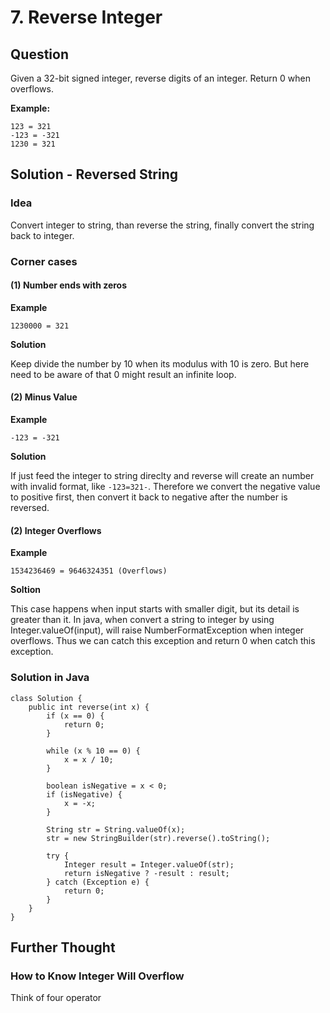 # 7. Reverse Integer

## Question

Given a 32-bit signed integer, reverse digits of an integer.
Return 0 when overflows.

**Example:**

```
123 = 321
-123 = -321
1230 = 321
```

## Solution - Reversed String

### Idea

Convert integer to string, than reverse the string, finally convert the string back to integer.

### Corner cases

#### (1) Number ends with zeros

**Example**

```
1230000 = 321
```

**Solution**

Keep divide the number by 10 when its modulus with 10 is zero. But here need to be aware of that 0 might result an infinite loop.

#### (2) Minus Value

**Example**

```
-123 = -321
```

**Solution**

If just feed the integer to string direclty and reverse will create an number with invalid format, like `-123=321-`.
Therefore we convert the negative value to positive first, then convert it back to negative after the number is reversed.

#### (2) Integer Overflows

**Example**

```
1534236469 = 9646324351 (Overflows)
```

**Soltion** 

This case happens when input starts with smaller digit, but its detail is greater than it.
In java, when convert a string to integer by using Integer.valueOf(input), will raise NumberFormatException when integer overflows. Thus we can catch this exception and return 0 when catch this exception.

### Solution in Java

```
class Solution {
    public int reverse(int x) {
        if (x == 0) {
            return 0;
        }
        
        while (x % 10 == 0) {
            x = x / 10;
        }
        
        boolean isNegative = x < 0;
        if (isNegative) {
            x = -x;
        }
        
        String str = String.valueOf(x);
        str = new StringBuilder(str).reverse().toString();
        
        try {
            Integer result = Integer.valueOf(str);
            return isNegative ? -result : result;
        } catch (Exception e) {
            return 0;
        }        
    }
}
```

## Further Thought

### How to Know Integer Will Overflow

Think of four operator







